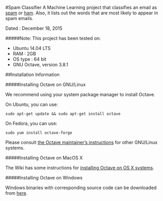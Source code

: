 #Spam Classifier
A Machine Learning project that classifies an email as [spam](https://en.wikipedia.org/wiki/Email_spam) or [ham](https://wiki.apache.org/spamassassin/Ham).
Also, it lists out the words that are most likely to appear in spam emails.

Dated : December 18, 2015

#####Note: 
This project has been tested on: 
* Ubuntu 14.04 LTS
* RAM : 2GB
* OS type : 64 bit
* GNU Octave, version 3.8.1

##Installation Information

#####Installing Octave on GNU/Linux

We recommend using your system package manager to install Octave.

On Ubuntu, you can use:

`sudo apt-get update && sudo apt-get install octave`

On Fedora, you can use:

`sudo yum install octave-forge`

Please consult [the Octave maintainer’s instructions](https://eventing.coursera.org/api/redirectStrict/OTYS-LWNENMFLTLvwnKAHsVGI_rrxG-pRx6raHRPRZW3iYg0y9GsW4Icb6FZiix_m1JFCwvI8VJoBxKtGwrHDw.f6DyZ_UMoHtGAmewizaAHg.tA0FqLGbYH4eeq9jI3b5gYHsqESTfXdJb1yguaoQEyCz3KZKF8OeniYfCkzZ965WuXoys2-O0W27ElvxHEpcuptWaBsiiopMq5Dw81bObJB5uDseeuM_llx0PjKuEl7uXtYctOz6RTkJOBPV_zIAkZcvT9LprGkBjwoypZR_Gxw8ODSVSeq2UfYt_wjc3U3U53g6Kwrv_S27SIhTAhq8MoKHHPlzTafszh1TsWwAoh2fFjagLQlJL7E1GNYApsIC3AuZ-tJfdA5qPi9kxX6MgTfYaQv9aPxgeF397iKBzlw6bGX1FaxpEbeFub0h717LxM6NqoEOy16-cjPBO09cyA) for other GNU/Linux systems.

#####Installing Octave on MacOS X

The Wiki has some instructions for [installing Octave on OS X systems](http://wiki.octave.org/Octave_for_MacOS_X).

#####Installing Octave on Windows

Windows binaries with corresponding source code can be downloaded from [here](https://ftp.gnu.org/gnu/octave/windows/).
